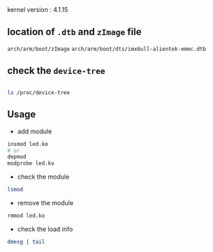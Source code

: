 ## 
kernel version : 4.1.15

## location of `.dtb` and `zImage` file
`arch/arm/boot/zImage`
`arch/arm/boot/dts/imx6ull-alientek-emmc.dtb`

## check the `device-tree` 
```bash

ls /proc/device-tree

```

## Usage
- add module
```bash
insmod led.ko
# or
depmod
modprobe led.ko

```
- check the module
```bash
lsmod
```
- remove the module
```bash
rmmod led.ko
```
- check the load info 
```bash
dmesg | tail
```

